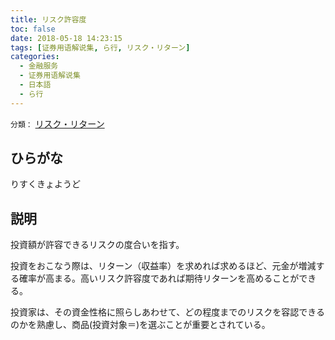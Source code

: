 ```yaml
---
title: リスク許容度
toc: false
date: 2018-05-18 14:23:15
tags: [证券用语解说集, ら行, リスク・リターン]
categories:
  - 金融服务
  - 证券用语解说集
  - 日本語
  - ら行
---
```


`分類：` [リスク・リターン](/tags/リスク・リターン/)

## ひらがな

りすくきょようど

## 説明

投資額が許容できるリスクの度合いを指す。

投資をおこなう際は、リターン（収益率）を求めれば求めるほど、元金が増減する確率が高まる。高いリスク許容度であれば期待リターンを高めることができる。

投資家は、その資金性格に照らしあわせて、どの程度までのリスクを容認できるのかを熟慮し、商品(投資対象＝)を選ぶことが重要とされている。
